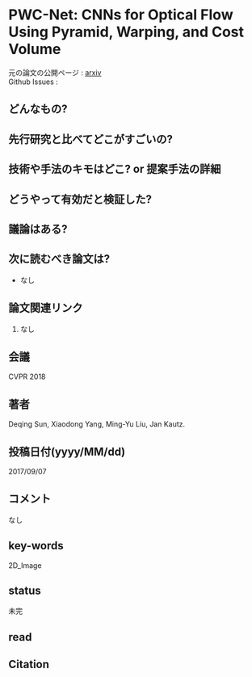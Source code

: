 # PWC-Net: CNNs for Optical Flow Using Pyramid, Warping, and Cost Volume

元の論文の公開ページ : [arxiv](https://arxiv.org/abs/1709.02371)  
Github Issues : 

## どんなもの?


## 先行研究と比べてどこがすごいの?

## 技術や手法のキモはどこ? or 提案手法の詳細

## どうやって有効だと検証した?

## 議論はある?

## 次に読むべき論文は?
- なし

## 論文関連リンク
1. なし

## 会議
CVPR 2018

## 著者
Deqing Sun, Xiaodong Yang, Ming-Yu Liu, Jan Kautz.

## 投稿日付(yyyy/MM/dd)
2017/09/07

## コメント
なし

## key-words
2D_Image

## status
未完

## read

## Citation
